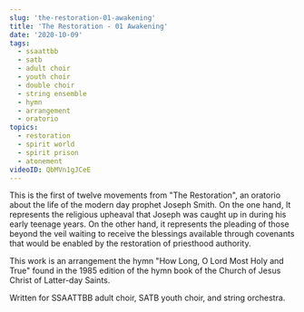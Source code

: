 ```yaml
---
slug: 'the-restoration-01-awakening'
title: 'The Restoration - 01 Awakening'
date: '2020-10-09'
tags:
  - ssaattbb
  - satb
  - adult choir
  - youth choir
  - double choir
  - string ensemble
  - hymn
  - arrangement
  - oratorio
topics:
  - restoration
  - spirit world
  - spirit prison
  - atonement
videoID: QbMVn1gJCeE
---
```


This is the first of twelve movements from "The Restoration", an oratorio about the
life of the modern day prophet Joseph Smith. On the one hand, It represents the
religious upheaval that Joseph was caught up in during his early teenage years.
On the other hand, it represents the pleading of those beyond the veil waiting
to receive the blessings available through covenants that would be enabled by the
restoration of priesthood authority.

This work is an arrangement the hymn "How Long, O Lord Most Holy and True" found
in the 1985 edition of the hymn book of the Church of Jesus Christ of Latter-day
Saints.

Written for SSAATTBB adult choir, SATB youth choir, and string orchestra.

